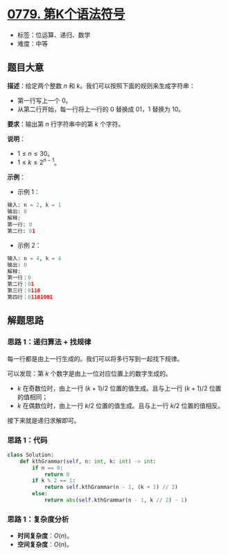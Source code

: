 # [0779. 第K个语法符号](https://leetcode.cn/problems/k-th-symbol-in-grammar/)

- 标签：位运算、递归、数学
- 难度：中等

## 题目大意

**描述**：给定两个整数 $n$ 和 $k$​。我们可以按照下面的规则来生成字符串：

- 第一行写上一个 $0$。
- 从第二行开始，每一行将上一行的 $0$ 替换成 $01$，$1$ 替换为 $10$。

**要求**：输出第 $n$ 行字符串中的第 $k$ 个字符。

**说明**：

- $1 \le n \le 30$。
- $1 \le k \le 2^{n - 1}$。

**示例**：

- 示例 1：

```Python
输入: n = 2, k = 1
输出: 0
解释: 
第一行: 0 
第二行: 01
```

- 示例 2：

```Python
输入: n = 4, k = 4
输出: 0
解释: 
第一行：0
第二行：01
第三行：0110
第四行：01101001
```

## 解题思路

### 思路 1：递归算法 + 找规律

每一行都是由上一行生成的。我们可以将多行写到一起找下规律。

可以发现：第 $k$ 个数字是由上一位对应位置上的数字生成的。 

- $k$ 在奇数位时，由上一行 $(k + 1) / 2$ 位置的值生成。且与上一行 $(k + 1) / 2$ 位置的值相同；
- $k$ 在偶数位时，由上一行 $k / 2$ 位置的值生成。且与上一行 $k / 2$ 位置的值相反。

接下来就是递归求解即可。

### 思路 1：代码

```Python
class Solution:
    def kthGrammar(self, n: int, k: int) -> int:
        if n == 0:
            return 0
        if k % 2 == 1:
            return self.kthGrammar(n - 1, (k + 1) // 2)
        else:
            return abs(self.kthGrammar(n - 1, k // 2) - 1)
```

### 思路 1：复杂度分析

- **时间复杂度**：$O(n)$。
- **空间复杂度**：$O(n)$。

